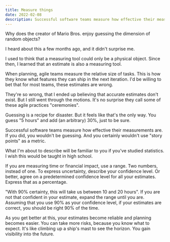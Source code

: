 ```yaml
---
title: Measure things
date: 2022-02-08
description: Successful software teams measure how effective their measurements are. If you did, you wouldn't be guessing.
---
```


Why does the creator of Mario Bros. enjoy guessing the dimension of random objects?

I heard about this a few months ago, and it didn't surprise me.

I used to think that a measuring tool could only be a physical object. Since then, I learned that an estimate is also a measuring tool.

When planning, agile teams measure the relative size of tasks. This is how they know what features they can ship in the next iteration. I'd be willing to bet that for most teams, these estimates are wrong.

They're so wrong, that I ended up believing that accurate estimates don't exist. But I still went through the motions. It's no surprise they call some of these agile practices "ceremonies".

Guessing is a recipe for disaster. But it feels like that's the only way. You guess "5 hours" and add (an arbitrary) 30%, just to be sure. 

Successful software teams measure how effective their measurements are. If you did, you wouldn't be guessing. And you certainly wouldn't use "story points" as a metric.

What I'm about to describe will be familiar to you if you've studied statistics. I wish this would be taught in high school. 

If you are measuring time or financial impact, use a range. Two numbers, instead of one. To express uncertainty, describe your confidence level. Or better, agree on a predetermined confidence level for all your estimates. Express that as a percentage. 

"With 90% certainty, this will take us between 10 and 20 hours". If you are not that confident in your estimate, expand the range until you are. Assuming that you use 90% as your confidence level, if your estimates are correct, you should be right 90% of the time.

As you get better at this, your estimates become reliable and planning becomes easier. You can take more risks, because you know what to expect. It's like climbing up a ship's mast to see the horizon. You gain visibility into the future. 
